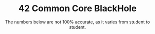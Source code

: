 <div align="center">

# 42 Common Core BlackHole

The numbers below are not 100% accurate, as it varies from student to student.

</div>
